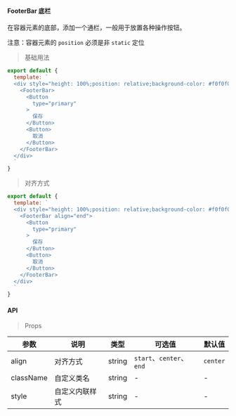#### FooterBar 底栏

在容器元素的底部，添加一个通栏，一般用于放置各种操作按钮。

注意：容器元素的 `position` 必须是非 `static` 定位

> 基础用法

```js
export default {
  template: `
  <div style="height: 100%;position: relative;background-color: #f0f0f0;">
    <FooterBar>
      <Button
        type="primary"
      >
        保存
      </Button>
      <Button>
        取消
      </Button>
    </FooterBar>
  </div>
  `
}
```

> 对齐方式

```js
export default {
  template: `
  <div style="height: 100%;position: relative;background-color: #f0f0f0;">
    <FooterBar align="end">
      <Button
        type="primary"
      >
        保存
      </Button>
      <Button>
        取消
      </Button>
    </FooterBar>
  </div>
  `
}
```

#### API

> Props

参数 | 说明 | 类型 | 可选值 | 默认值
---|---|---|---|---
align | 对齐方式 | string | `start`、`center`、`end` | `center`
className | 自定义类名 | string | - | -
style | 自定义内联样式 | string | - | -

